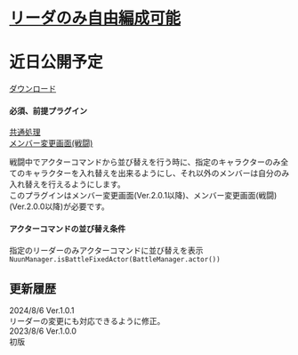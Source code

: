 # [リーダのみ自由編成可能](https://raw.githubusercontent.com/nuun888/MZ/master/NUUN_LeaderActorFormationOnly.js)
# 近日公開予定
[ダウンロード](https://raw.githubusercontent.com/nuun888/MZ/master/NUUN_LeaderActorFormationOnly.js)
#### 必須、前提プラグイン
[共通処理](https://github.com/nuun888/MZ/blob/master/README/Base.md)  
[メンバー変更画面(戦闘)](https://github.com/nuun888/MZ/blob/master/README/NUUN_MenuParamListBase.md)  

戦闘中でアクターコマンドから並び替えを行う時に、指定のキャラクターのみ全てのキャラクターを入れ替えを出来るようにし、それ以外のメンバーは自分のみ入れ替えを行えるようにします。  
このプラグインはメンバー変更画面(Ver.2.0.1以降)、メンバー変更画面(戦闘)(Ver.2.0.0以降)が必要です。  

#### アクターコマンドの並び替え条件
指定のリーダーのみアクターコマンドに並び替えを表示  
`NuunManager.isBattleFixedActor(BattleManager.actor())`  

## 更新履歴
2024/8/6 Ver.1.0.1  
リーダーの変更にも対応できるように修正。  
2023/8/6 Ver.1.0.0  
初版  
